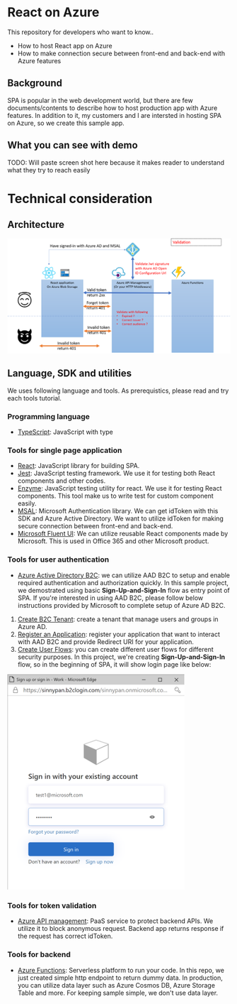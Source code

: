 # React on Azure
This repository for developers who want to know..
- How to host React app on Azure
- How to make connection secure between front-end and back-end with Azure features

## Background
SPA is popular in the web development world, but there are few documents/contents to describe how to host production app with Azure features. In addition to it, my customers and I are intersted in hosting SPA on Azure, so we create this sample app.

## What you can see with demo
TODO: Will paste screen shot here because it makes reader to understand what they try to reach easily

# Technical consideration
## Architecture
![Architecture](./document/assets/architecture.png)

## Language, SDK and utilities
We uses following language and tools. As prerequistics, please read and try each tools tutorial.

### Programming language
- [TypeScript](https://www.typescriptlang.org/): JavaScript with type

### Tools for single page application
- [React](https://reactjs.org/): JavaScript library for building SPA.
- [Jest](https://jestjs.io/): JavaScript testing framework. We use it for testing both React components and other codes.
- [Enzyme](https://enzymejs.github.io/enzyme/): JavaScript testing utility for react. We use it for testing React components. This tool make us to write test for custom component easily.
- [MSAL](https://github.com/AzureAD/microsoft-authentication-library-for-js): Microsoft Authentication library. We can get idToken with this SDK and Azure Active Directory. We want to utilize idToken for making secure connection between front-end and back-end. 
- [Microsoft Fluent UI](https://developer.microsoft.com/en-us/fluentui): We can utilize reusable React components made by Microsoft. This is used in Office 365 and other Microsoft product.
### Tools for user authentication
- [Azure Active Directory B2C](https://docs.microsoft.com/en-us/azure/active-directory-b2c/): we can utilize AAD B2C to setup and enable required authentication and authorization quickly. In this sample project, we demostrated using basic **Sign-Up-and-Sign-In** flow as entry point of SPA.
If you're interested in using AAD B2C, please follow below instructions provided by Microsoft to complete setup of Azure AD B2C.
1. [Create B2C Tenant](https://docs.microsoft.com/en-us/azure/active-directory-b2c/tutorial-create-tenant): create a tenant that manage users and groups in Azure AD.
2. [Register an Application](https://docs.microsoft.com/en-us/azure/active-directory-b2c/tutorial-register-applications?tabs=applications): register your application that want to interact with AAD B2C and provide Redirect URI for your application.
3. [Create User Flows](https://docs.microsoft.com/en-us/azure/active-directory-b2c/tutorial-create-user-flows): you can create different user flows for different security purposes. In this project, we're creating **Sign-Up-and-Sign-In** flow, so in the beginning of SPA, it will show login page like below:
<img src="./document/assets/AADB2C/AADB2C-Login.png" alt="AADB2CLogin" width="400"/>

### Tools for token validation
- [Azure API management](https://azure.microsoft.com/en-us/services/api-management/): PaaS service to protect backend APIs. We utilize it to block anonymous request. Backend app returns response if the request has correct idToken.

### Tools for backend
- [Azure Functions](https://azure.microsoft.com/en-us/services/functions/): Serverless platform to run your code. In this repo, we just created simple http endpoint to return dummy data. In production, you can utilize data layer such as Azure Cosmos DB, Azure Storage Table and more. For keeping sample simple, we don't use data layer.
